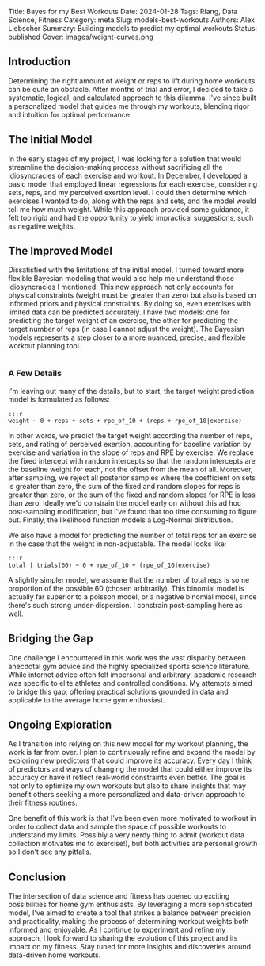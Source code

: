 Title: Bayes for my Best Workouts
Date: 2024-01-28
Tags: Rlang, Data Science, Fitness
Category: meta
Slug: models-best-workouts
Authors: Alex Liebscher
Summary: Building models to predict my optimal workouts
Status: published
Cover: images/weight-curves.png

## Introduction

Determining the right amount of weight or reps to lift during home workouts can be quite an obstacle. After months of trial and error, I decided to take a systematic, logical, and calculated approach to this dilemma. I've since built a personalized model that guides me through my workouts, blending rigor and intuition for optimal performance.

## The Initial Model

In the early stages of my project, I was looking for a solution that would streamline the decision-making process without sacrificing all the idiosyncracies of each exercise and workout. In December, I developed a basic model that employed linear regressions for each exercise, considering sets, reps, and my perceived exertion level. I could then determine which exercises I wanted to do, along with the reps and sets, and the model would tell me how much weight. While this approach provided some guidance, it felt too rigid and had the opportunity to yield impractical suggestions, such as negative weights.

## The Improved Model

Dissatisfied with the limitations of the initial model, I turned toward more flexible Bayesian modeling that would also help me understand those idiosyncracies I mentioned. This new approach not only accounts for physical constraints (weight must be greater than zero) but also is based on informed priors and physical constraints. By doing so, even exercises with limited data can be predicted accurately. I have two models: one for predicting the target weight of an exercise, the other for predicting the target number of reps (in case I cannot adjust the weight). The Bayesian models represents a step closer to a more nuanced, precise, and flexible workout planning tool.

<img data-src="{static}/images/pred-weights.png"  uk-img/>

### A Few Details

I'm leaving out many of the details, but to start, the target weight prediction model is formulated as follows:

    :::r
    weight ~ 0 + reps + sets + rpe_of_10 + (reps + rpe_of_10|exercise)

In other words, we predict the target weight according the number of reps, sets, and rating of perceived exertion, accounting for baseline variation by exercise and variation in the slope of reps and RPE by exercise. We replace the fixed intercept with random intercepts so that the random intercepts are the baseline weight for each, not the offset from the mean of all. Moreover, after sampling, we reject all posterior samples where the coefficient on sets is greater than zero, the sum of the fixed and random slopes for reps is greater than zero, or the sum of the fixed and random slopes for RPE is less than zero. Ideally we'd constrain the model early on without this ad hoc post-sampling modification, but I've found that too time consuming to figure out. Finally, the likelihood function models a Log-Normal distribution.

We also have a model for predicting the number of total reps for an exercise in the case that the weight in non-adjustable. The model looks like:

    :::r
    total | trials(60) ~ 0 + rpe_of_10 + (rpe_of_10|exercise)

A slightly simpler model, we assume that the number of total reps is some proportion of the possible 60 (chosen arbitrarily). This binomial model is actually far superior to a poisson model, or a negative binomial model, since there's such strong under-dispersion. I constrain post-sampling here as well. 

## Bridging the Gap

One challenge I encountered in this work was the vast disparity between anecdotal gym advice and the highly specialized sports science literature. While internet advice often felt impersonal and arbitrary, academic research was specific to elite athletes and controlled conditions. My attempts aimed to bridge this gap, offering practical solutions grounded in data and applicable to the average home gym enthusiast.

## Ongoing Exploration

As I transition into relying on this new model for my workout planning, the work is far from over. I plan to continuously refine and expand the model by exploring new predictors that could improve its accuracy. Every day I think of predictors and ways of changing the model that could either improve its accuracy or have it reflect real-world constraints even better. The goal is not only to optimize my own workouts but also to share insights that may benefit others seeking a more personalized and data-driven approach to their fitness routines.

One benefit of this work is that I've been even more motivated to workout in order to collect data and sample the space of possible workouts to understand my limits. Possibly a very nerdy thing to admit (workout data collection motivates me to exercise!), but both activities are personal growth so I don't see any pitfalls.

## Conclusion

The intersection of data science and fitness has opened up exciting possibilities for home gym enthusiasts. By leveraging a more sophisticated model, I've aimed to create a tool that strikes a balance between precision and practicality, making the process of determining workout weights both informed and enjoyable. As I continue to experiment and refine my approach, I look forward to sharing the evolution of this project and its impact on my fitness. Stay tuned for more insights and discoveries around data-driven home workouts.

